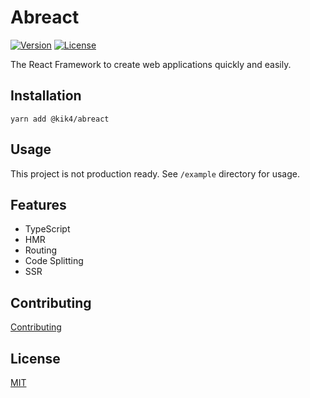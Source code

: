 # Abreact

[![Version](https://img.shields.io/npm/v/@kik4/abreact.svg)](https://www.npmjs.com/package/@kik4/abreact)
[![License](https://img.shields.io/npm/l/@kik4/abreact.svg)](https://www.npmjs.com/package/@kik4/abreact)

The React Framework to create web applications quickly and easily.

## Installation

```
yarn add @kik4/abreact
```

## Usage

This project is not production ready. See `/example` directory for usage.

## Features

- TypeScript
- HMR
- Routing
- Code Splitting
- SSR

## Contributing

[Contributing](https://github.com/kik4/abreact/blob/master/CONTRIBUTING.md)

## License

[MIT](https://github.com/kik4/abreact/blob/master/LICENSE)
